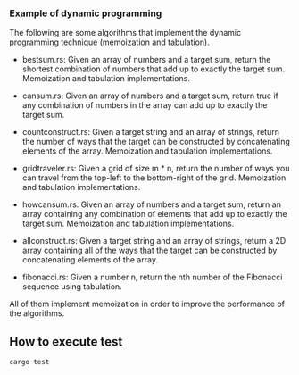 ### Example of dynamic programming

The following are some algorithms that implement the dynamic programming technique (memoization and tabulation).

- bestsum.rs: Given an array of numbers and a target sum, return the shortest combination of numbers that add up to exactly the target sum. Memoization and tabulation implementations.

- cansum.rs: Given an array of numbers and a target sum, return true if any combination of numbers in the array can add up to exactly the target sum.

- countconstruct.rs: Given a target string and an array of strings, return the number of ways that the target can be constructed by concatenating elements of the array. Memoization and tabulation implementations.

- gridtraveler.rs: Given a grid of size m \* n, return the number of ways you can travel from the top-left to the bottom-right of the grid. Memoization and tabulation implementations.

- howcansum.rs: Given an array of numbers and a target sum, return an array containing any combination of elements that add up to exactly the target sum. Memoization and tabulation implementations.

- allconstruct.rs: Given a target string and an array of strings, return a 2D array containing all of the ways that the target can be constructed by concatenating elements of the array.

- fibonacci.rs: Given a number n, return the nth number of the Fibonacci sequence using tabulation.

All of them implement memoization in order to improve the performance of the algorithms.

## How to execute test

```bash
cargo test
```
